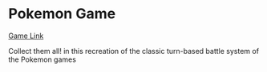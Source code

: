 # Pokemon Game
[Game Link](https://floatyboat.github.io/pokemon/pokedex/pokedex.html)

Collect them all! in this recreation of the classic turn-based battle system of the Pokemon games
